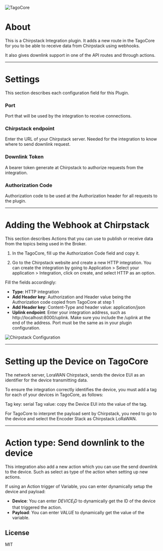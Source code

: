 ![TagoCore](/assets/logo-plugin-black.png)

# About

This is a Chirpstack Integration plugin. It adds a new route in the TagoCore for you to be able to receive data from Chirpstack using webhooks.

It also gives downlink support in one of the API routes and through actions.

---

# Settings

This section describes each configuration field for this Plugin.


### Port

Port that will be used by the integration to receive connections.


### Chirpstack endpoint

Enter the URL of your Chirpstack server. Needed for the integration to know where to send downlink request.


### Downlink Token

A bearer token generate at Chirpstack to authorize requests from the integration.

### Authorization Code

Authorization code to be used at the Authorization header for all requests to the plugin.

---

# Adding the Webhook at Chirpstack

This section describes Actions that you can use to publish or receive data from the topics being used in the Broker.

1. In the TagoCore, fill up the Authorization Code field and copy it.

2. Go to the Chirpstack website and create a new HTTP integration. You can create the integration by going to Application > Select your application > Integration, click on create, and select HTTP as an option.

Fill the fields accordingly:

* **Type**: HTTP integration
* **Add Header key**: Authorization and Header value being the Authorization code copied from TagoCore at step 1
* **Add Header key**: Content-Type and header value: application/json
* **Uplink endpoint**: Enter your integration address, such as http://localhost:8000/uplink. Make sure you include the /uplink at the end of the address. Port must be the same as in your plugin configuration.


![Chirpstack Configuration](/assets/chirpstack-help.png)

---
# Setting up the Device on TagoCore
The network server, LoraWAN Chirpstack, sends the device EUI as an identifier for the device transmitting data.

To ensure the integration correctly identifies the device, you must add a tag for each of your devices in TagoCore, as follows:

Tag key: serial
Tag value: copy the Device EUI into the value of the tag.

For TagoCore to interpret the payload sent by Chirpstack, you need to go to the device and select the Encoder Stack as Chirpstack LoRaWAN.

---
# Action type: Send downlink to the device
This integration also add a new action which you can use the send downlink to the device. Such as select as type of the action when setting up new actions.

If using an Action trigger of Variable, you can enter dynamically setup the device and payload:

* **Device**: You can enter $DEVICE_ID$ to dynamically get the ID of the device that triggered the action.
* **Payload**: You can enter $VALUE$ to dynamically get the value of the variable.

## License

MIT
